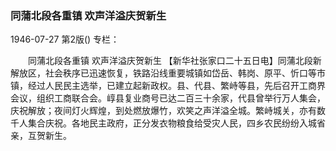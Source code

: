 ### 同蒲北段各重镇  欢声洋溢庆贺新生

1946-07-27
第2版()
专栏：

　　同蒲北段各重镇
    欢声洋溢庆贺新生
    【新华社张家口二十五日电】同蒲北段新解放区，社会秩序已迅速恢复，铁路沿线重要城镇如岱岳、韩岗、原平、忻口等市镇，经过人民民主选举，已建立起新政权。县、代县、繁峙等县，先后召开工商界会议，组织工商联合会。崞县复业商号已达二百三十余家，代县曾举行万人集会，庆祝解放；夜间灯火辉煌，到处燃放爆竹，欢笑之声洋溢全城。繁峙城关，亦有数千人集合庆祝。各地民主政府，正分发衣物粮食给受灾人民，四乡农民纷纷入城省亲，互贺新生。
